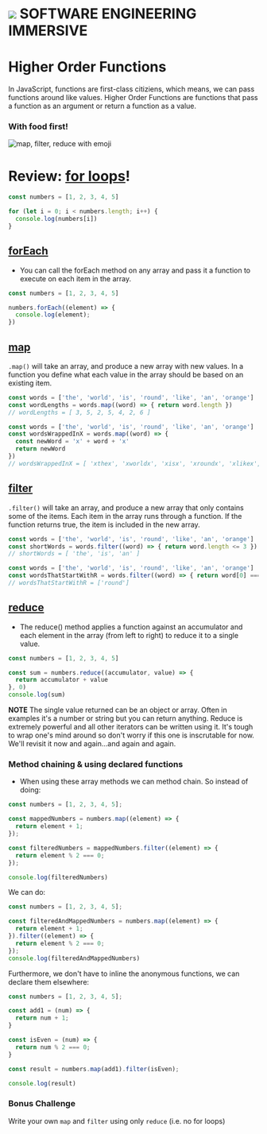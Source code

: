 # ![](https://ga-dash.s3.amazonaws.com/production/assets/logo-9f88ae6c9c3871690e33280fcf557f33.png)  SOFTWARE ENGINEERING IMMERSIVE

# Higher Order Functions

In JavaScript, functions are first-class citiziens, which means, we can pass functions around like values. 
Higher Order Functions are functions that pass a function as an argument or return a function as a value.

### With food first!

![map, filter, reduce with emoji](https://i.redd.it/yf7rw3pjiapx.jpg)

# Review: [for loops](https://developer.mozilla.org/en-US/docs/Web/JavaScript/Reference/Statements/for)!

```javascript
const numbers = [1, 2, 3, 4, 5]

for (let i = 0; i < numbers.length; i++) {
  console.log(numbers[i])
}
```

## [forEach](https://developer.mozilla.org/en-US/docs/Web/JavaScript/Reference/Global_Objects/Array/forEach)

- You can call the forEach method on any array and pass it a function to execute on each item in the array.

```javascript
const numbers = [1, 2, 3, 4, 5]

numbers.forEach((element) => {
  console.log(element);
})
```

## [map](https://developer.mozilla.org/en-US/docs/Web/JavaScript/Reference/Global_Objects/Array/map)

`.map()` will take an array, and produce a new array with new values. In a function you define what each value in the array should be based on an existing item.

```js
const words = ['the', 'world', 'is', 'round', 'like', 'an', 'orange']
const wordLengths = words.map((word) => { return word.length })
// wordLengths = [ 3, 5, 2, 5, 4, 2, 6 ]
```

```js
const words = ['the', 'world', 'is', 'round', 'like', 'an', 'orange']
const wordsWrappedInX = words.map((word) => { 
  const newWord = 'x' + word + 'x'
  return newWord
})
// wordsWrappedInX = [ 'xthex', 'xworldx', 'xisx', 'xroundx', 'xlikex', 'xanx', 'xorangex' ]
```

## [filter](https://developer.mozilla.org/en-US/docs/Web/JavaScript/Reference/Global_Objects/Array/filter)

`.filter()` will take an array, and produce a new array that only contains some of the items. Each item in the array runs through a function. If the function returns true, the item is included in the new array.

```js
const words = ['the', 'world', 'is', 'round', 'like', 'an', 'orange']
const shortWords = words.filter((word) => { return word.length <= 3 })
// shortWords = [ 'the', 'is', 'an' ]
```


```js
const words = ['the', 'world', 'is', 'round', 'like', 'an', 'orange']
const wordsThatStartWithR = words.filter((word) => { return word[0] === 'r' })
// wordsThatStartWithR = ['round']
```


## [reduce](https://developer.mozilla.org/en-US/docs/Web/JavaScript/Reference/Global_Objects/Array/Reduce)
- The reduce() method applies a function against an accumulator and each element in the array (from left to right) to reduce it to a single value.

```javascript
const numbers = [1, 2, 3, 4, 5]

const sum = numbers.reduce((accumulator, value) => {
  return accumulator + value
}, 0)
console.log(sum)
```

__NOTE__ The single value returned can be an object or array. Often in examples it's a number or string but you can return anything. Reduce is extremely powerful and all other iterators can be written using it. It's tough to wrap one's mind around so don't worry if this one is inscrutable for now. We'll revisit it now and again...and again and again.

### Method chaining & using declared functions

- When using these array methods we can method chain. So instead of doing:

```javascript
const numbers = [1, 2, 3, 4, 5];

const mappedNumbers = numbers.map((element) => {
  return element + 1;
});

const filteredNumbers = mappedNumbers.filter((element) => {
  return element % 2 === 0;
});

console.log(filteredNumbers)
```

We can do:

```javascript
const numbers = [1, 2, 3, 4, 5];

const filteredAndMappedNumbers = numbers.map((element) => {
  return element + 1;
}).filter((element) => {
  return element % 2 === 0;
});
console.log(filteredAndMappedNumbers)
```

Furthermore, we don't have to inline the anonymous functions, we can declare them elsewhere:

```javascript
const numbers = [1, 2, 3, 4, 5];

const add1 = (num) => {
  return num + 1;
}

const isEven = (num) => {
  return num % 2 === 0;
}

const result = numbers.map(add1).filter(isEven);

console.log(result)
```

### Bonus Challenge

Write your own `map` and `filter` using only `reduce` (i.e. no for loops)



